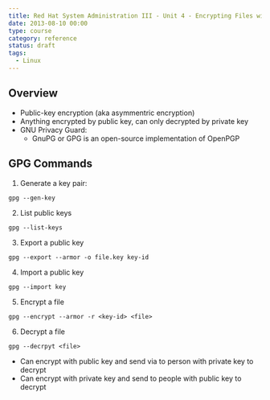 ```yaml
---
title: Red Hat System Administration III - Unit 4 - Encrypting Files with GnuPG
date: 2013-08-10 00:00
type: course
category: reference
status: draft
tags:
  - Linux
---
```


## Overview

* Public-key encryption (aka asymmentric encryption)
* Anything encrypted by public key, can only decrypted by private key
* GNU Privacy Guard:
   * GnuPG or GPG is an open-source implementation of OpenPGP

## GPG Commands

1. Generate a key pair:

```gpg --gen-key```

2. List public keys

```gpg --list-keys```

3. Export a public key

```gpg --export --armor -o file.key key-id```

4. Import a public key

```gpg --import key```

5. Encrypt a file

```gpg --encrypt --armor -r <key-id> <file>```

6. Decrypt a file

```gpg --decrpyt <file>```

* Can encrypt with public key and send via to person with private key to decrypt
* Can encrypt with private key and send to people with public key to decrypt
